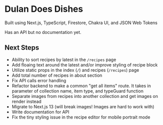 # Dulan Does Dishes
Built using Next.js, TypeScript, Firestore, Chakra UI, and JSON Web Tokens

Has an API but no documentation yet.

## Next Steps
* Ability to sort recipes by latest in the `/recipes` page
* Add floaing text around the latest and/or improve styling of recipe block
* Utilize static props in the index (`/`) and recipes (`/recipes`) page
* Add total number of recipes in about section
* Fix API calls error handling
* Refactor backend to make a common "get all items" route. It takes in parameter of collection name, item type, and typeGuard function
* Separate images from recipes into another collection and get images on render instead
* Migrate to Next.js 13 (will break images! Images are hard to work with)
* Write documentation for API
* Fix the tiny styling issue in the recipe editor for mobile portrait mode